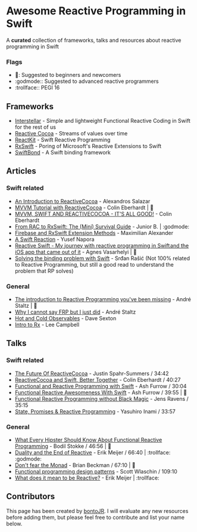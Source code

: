 # Awesome Reactive Programming in Swift
A **curated** collection of frameworks, talks and resources about reactive programming in Swift

### Flags

* :blue_book:: Suggested to beginners and newcomers
* :godmode:: Suggested to advanced reactive programmers
* :trollface:: PEGI 16

## Frameworks

* [Interstellar](https://github.com/JensRavens/Interstellar) - Simple and lightweight Functional Reactive Coding in Swift for the rest of us
* [Reactive Cocoa](https://github.com/ReactiveCocoa/ReactiveCocoa) - Streams of values over time
* [ReactKit](https://github.com/ReactKit/ReactKit) - Swift Reactive Programming
* [RxSwift](https://github.com/ReactiveX/RxSwift) - Poring of Microsoft's Reactive Extensions to Swift
* [SwiftBond]() - A Swift binding framework

## Articles

### Swift related

* [An Introduction to ReactiveCocoa](http://nomothetis.svbtle.com/an-introduction-to-reactivecocoa) - Alexandros Salazar
* [MVVM Tutorial with ReactiveCocoa](http://www.raywenderlich.com/74106/mvvm-tutorial-with-reactivecocoa-part-1) - Colin Eberhardt | :blue_book:
* [MVVM, SWIFT AND REACTIVECOCOA - IT'S ALL GOOD!](http://blog.scottlogic.com/2014/07/24/mvvm-reactivecocoa-swift.html) - Colin Eberhardt
* [From RAC to RxSwift: The (Mini) Survival Guide](http://sideeffects.xyz/2015/from-rac-to-rxswift-the-survival-guide/) - Junior B. | :godmode:
* [Firebase and RxSwift Extension Methods](http://www.waltza.com/2015/07/02/firebase-and-rxswift-extension-methods/) - Maximilian Alexander
* [A Swift Reaction](http://napora.org/a-swift-reaction/) - Yusef Napora
* [Reactive Swift - My journey with reactive programming in Swift and the iOS app that came out of it](https://medium.com/swift-programming/reactive-swift-3b6050375534) - Agnes Vasarhelyi | :blue_book:
* [Solving the binding problem with Swift](http://five.agency/solving-the-binding-problem-with-swift/) - Srđan Rašić (Not 100% related to Reactive Programming, but still a good read to understand the problem that RP solves)

### General 

* [The introduction to Reactive Programming you've been missing](https://gist.github.com/staltz/868e7e9bc2a7b8c1f754) - André Staltz | :blue_book:
* [Why I cannot say FRP but I just did](https://medium.com/@andrestaltz/why-i-cannot-say-frp-but-i-just-did-d5ffaa23973b) - André Staltz
* [Hot and Cold Observables](http://davesexton.com/blog/post/Hot-and-Cold-Observables.aspx) - Dave Sexton
* [Intro to Rx](http://www.introtorx.com/content/v1.0.10621.0/01_WhyRx.html) - Lee Campbell

## Talks

### Swift related

* [The Future Of ReactiveCocoa](https://www.youtube.com/watch?v=ICNjRS2X8WM) - Justin Spahr-Summers / 34:42
* [ReactiveCocoa and Swift, Better Together](https://realm.io/news/swift-summit-colin-eberhardt-reactivecocoa/) - Colin Eberhardt / 40:27
* [Functional and Reactive Programming with Swift](https://www.youtube.com/watch?v=tRCgBuJsNtg) - Ash Furrow / 30:04
* [Functional Reactive Awesomeness With Swift](https://realm.io/news/altconf-ash-furrow-functional-reactive-swift/) - Ash Furrow / 39:55 | :blue_book:
* [Functional Reactive Programming without Black Magic](http://jensravens.de/uikonf-talk/) - Jens Ravens / 35:15
* [State, Promises & Reactive Programming](https://realm.io/news/state-promises-reactive-programming/) - Yasuhiro Inami  / 33:57

### General

* [What Every Hipster Should Know About Functional Reactive Programming](http://www.infoq.com/presentations/game-functional-reactive-programming) - Bodil Stokke / 46:56 | :blue_book:
* [Duality and the End of Reactive](https://channel9.msdn.com/Events/Lang-NEXT/Lang-NEXT-2014/Keynote-Duality) - Erik Meijer / 66:40 | :trollface: :godmode:
* [Don't fear the Monad](https://www.youtube.com/watch?v=ZhuHCtR3xq8) - Brian Beckman / 67:10 | :blue_book:
* [Functional programming design patterns](https://skillsmatter.com/skillscasts/6120-functional-programming-design-patterns-with-scott-wlaschin) - Scott Wlaschin / 109:10
* [What does it mean to be Reactive?](https://www.youtube.com/watch?v=sTSQlYX5DU0) - Erik Meijer | :trollface:

## Contributors

This page has been created by [bontoJR](https://www.twitter.com/bontoJR).
I will evaluate any new resources before adding them, but please feel free to contribute and list your name below.
